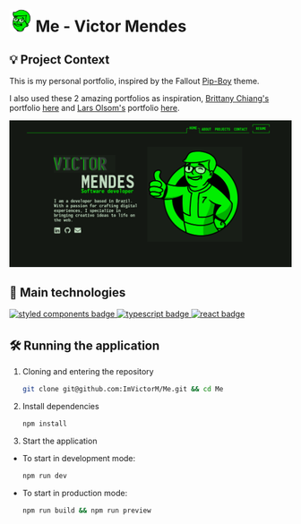 # <img src="src/assets/images/vault-me-neutral.svg" width="40px" style="margin-left: auto;"> Me - Victor Mendes 

## 💡 Project Context

This is my personal portfolio, inspired by the Fallout [Pip-Boy](https://fallout.fandom.com/wiki/Pip-Boy) theme.

I also used these 2 amazing portfolios as inspiration, [Brittany Chiang's](https://github.com/bchiang7) portfolio [here](https://v4.brittanychiang.com/) and [Lars Olsom's](https://www.linkedin.com/in/larsui/) portfolio [here](https://www.lars-olson.com/).

<img src="src/assets/images/project-demo.png" alt="project demonstration" />

## 🧰 Main technologies

<a href="https://styled-components.com/">
  <img 
    src="https://img.shields.io/badge/Styled%20Components-black?style=for-the-badge&logo=styledcomponents&logoColor=%23DB7093"
    style="margin-bottom: 4px;"
    height="30px"
    alt="styled components badge"
  />
</a>

<a href="https://www.typescriptlang.org/">
  <img 
    src="https://img.shields.io/badge/typescript-%23007ACC.svg?style=for-the-badge&logo=typescript&logoColor=white" 
    style="margin-bottom: 4px;" 
    height="30px"
    alt="typescript badge"
  />
</a>

<a href="https://reactjs.org/">
  <img 
    src="https://img.shields.io/badge/react-%2320232a.svg?style=for-the-badge&logo=react&logoColor=%2361DAFB" 
    style="margin-bottom: 4px;" 
    height="30px"
    alt="react badge"
  />
</a>

## 🛠 Running the application

1. Cloning and entering the repository

   ```sh
   git clone git@github.com:ImVictorM/Me.git && cd Me
   ```

2. Install dependencies

   ```sh
   npm install
   ```

3. Start the application
  - To start in development mode:

    ```sh
    npm run dev
    ```

  - To start in production mode:

    ```sh
    npm run build && npm run preview
    ```
